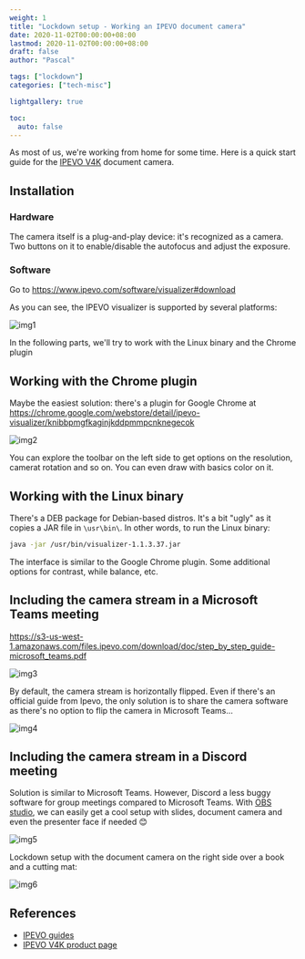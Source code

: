 ```yaml
---
weight: 1
title: "Lockdown setup - Working an IPEVO document camera"
date: 2020-11-02T00:00:00+08:00
lastmod: 2020-11-02T00:00:00+08:00
draft: false
author: "Pascal"

tags: ["lockdown"]
categories: ["tech-misc"]

lightgallery: true

toc:
  auto: false
---
```


As most of us, we're working from home for some time. Here is a quick start guide for the [IPEVO V4K](https://www.ipevo.com/products/v4k) document camera.

## Installation

### Hardware

The camera itself is a plug-and-play device: it's recognized as a camera. Two buttons on it to enable/disable the autofocus and adjust the exposure.

### Software

Go to https://www.ipevo.com/software/visualizer#download

As you can see, the IPEVO visualizer is supported by several platforms:

![img1](./img/cam-img1.jpg)

In the following parts, we'll try to work with the Linux binary and the Chrome plugin

## Working with the Chrome plugin

Maybe the easiest solution: there's a plugin for Google Chrome at https://chrome.google.com/webstore/detail/ipevo-visualizer/knibbpmgfkaginjkddpmmpcnknegecok

![img2](./img/cam-img2.jpg)

You can explore the toolbar on the left side to get options on the resolution, camerat rotation and so on. You can even draw with basics color on it.

## Working with the Linux binary

There's a DEB package for Debian-based distros. It's a bit "ugly" as it copies a JAR file in `\usr\bin\`. In other words, to run the Linux binary:

```bash
java -jar /usr/bin/visualizer-1.1.3.37.jar 
```

The interface is similar to the Google Chrome plugin. Some additional options for contrast, while balance, etc.

## Including the camera stream in a Microsoft Teams meeting

https://s3-us-west-1.amazonaws.com/files.ipevo.com/download/doc/step_by_step_guide-microsoft_teams.pdf

![img3](./img/cam-img3.jpg)

By default, the camera stream is horizontally flipped. Even if there's an official guide from Ipevo, the only solution is to share the camera software as there's no option to flip the camera in Microsoft Teams... 

![img4](./img/cam-img4.jpg)

## Including the camera stream in a Discord meeting

Solution is similar to Microsoft Teams. However, Discord a less buggy software for group meetings compared to Microsoft Teams. With [OBS studio](https://obsproject.com/), we can easily get a cool setup with slides, document camera and even the presenter face if needed :blush:

![img5](./img/cam-img5.jpg)

Lockdown setup with the document camera on the right side over a book and a cutting mat:

![img6](./img/cam-img6.jpg)

## References

- [IPEVO guides](https://www.ipevo.com/products/v4k/support)
- [IPEVO V4K product page](https://www.ipevo.com/products/v4k/)